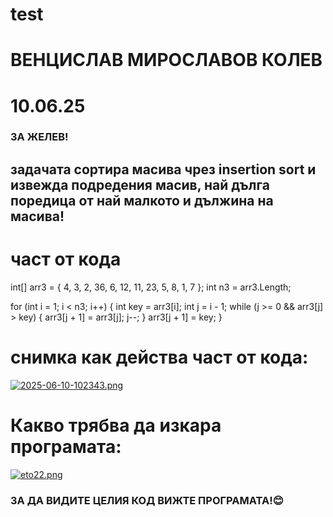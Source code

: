 # test
# ВЕНЦИСЛАВ МИРОСЛАВОВ КОЛЕВ
# 10.06.25

###  ЗА ЖЕЛЕВ!
## задачата сортира масива чрез insertion sort и извежда подредения масив, най дълга поредица от най малкото и дължина на масива!
# част от кода
int[] arr3 = { 4, 3, 2, 36, 6, 12, 11, 23, 5, 8, 1, 7 };
int n3 = arr3.Length;


for (int i = 1; i < n3; i++)
{
    int key = arr3[i];
    int j = i - 1;
    while (j >= 0 && arr3[j] > key)
    {
        arr3[j + 1] = arr3[j];
        j--;
    }
    arr3[j + 1] = key;
} 
# снимка как действа част от кода:
[![2025-06-10-102343.png](https://i.postimg.cc/htCsKtgR/2025-06-10-102343.png)](https://postimg.cc/v4VfzMc0)
# Какво трябва да изкара програмата:
[![eto22.png](https://i.postimg.cc/xC16KNRC/eto22.png)](https://postimg.cc/f317sL1n)
### ЗА ДА ВИДИТЕ ЦЕЛИЯ КОД ВИЖТЕ ПРОГРАМАТА!😊




